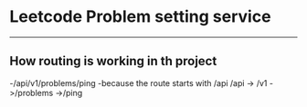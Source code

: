 # Leetcode Problem setting service

------------------------

## How routing is working in th project

-/api/v1/problems/ping
      -because the route starts with /api
           /api   -> /v1    ->/problems    ->/ping

